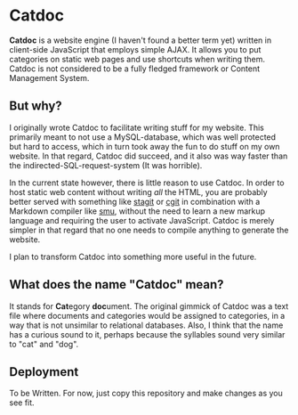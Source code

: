 # Catdoc

**Catdoc** is a website engine (I haven't found a better term yet) written in client-side JavaScript that employs simple AJAX. It allows you to put categories on static web pages and use shortcuts when writing them. Catdoc is not considered to be a fully fledged framework or Content Management System.

## But why?

I originally wrote Catdoc to facilitate writing stuff for my website. This primarily meant to not use a MySQL-database, which was well protected but hard to access, which in turn took away the fun to do stuff on my own website. In that regard, Catdoc did succeed, and it also was way faster than the indirected-SQL-request-system (It was horrible).

In the current state however, there is little reason to use Catdoc. In order to host static web content without writing *all* the HTML, you are probably better served with something like [stagit](https://codemadness.org/git/stagit/file/README.html) or [cgit](https://git.zx2c4.com/cgit/about/) in combination with a Markdown compiler like [smu](https://github.com/karlb/smu/), without the need to learn a new markup language and requiring the user to activate JavaScript. Catdoc is merely simpler in that regard that no one needs to compile anything to generate the website.

I plan to transform Catdoc into something more useful in the future.

## What does the name "Catdoc" mean?

It stands for **Cat**egory **doc**ument. The original gimmick of Catdoc was a text file where documents and categories would be assigned to categories, in a way that is not unsimilar to relational databases. Also, I think that the name has a curious sound to it, perhaps because the syllables sound very similar to "cat" and "dog".

## Deployment

To be Written. For now, just copy this repository and make changes as you see fit.